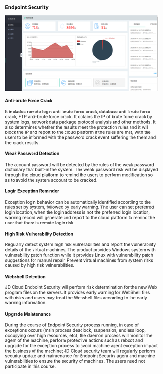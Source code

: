  

### Endpoint Security

![01-intr-functions.png](https://github.com/jdcloudcom/cn/blob/endpion/image/Endpoint-Security/01-intr-functions.png?raw=true)

#### Anti-brute Force Crack

It includes remote login anti-brute force crack, database anti-brute force crack, FTP anti-brute force crack. It obtains the IP of brute force crack by system logs, network data package protocol analysis and other methods. It also determines whether the results meet the protection rules and it will block the IP and report to the cloud platform if the rules are met, with the users to be informed with the password crack event suffering the them and the crack results.

#### Weak Password Detection

The account password will be detected by the rules of the weak password dictionary that built-in the system. The weak password risk will be displayed through the cloud platform to remind the users to perform modification so as to avoid the system account to be cracked.

#### Login Exception Reminder

Exception login behavior can be automatically identified according to the rules set by system, followed by early warning. The user can set preferred login location, when the login address is not the preferred login location, warning record will generate and report to the cloud platform to remind the user that there is remote login risk.

#### High Risk Vulnerability Detection

Regularly detect system high risk vulnerabilities and report the vulnerability details of the virtual machines. The product provides Windows system with vulnerability patch function while it provides Linux with vulnerability patch suggestions for manual repair. Prevent virtual machines from system risks caused by high risk vulnerabilities.

#### Webshell Detection

JD Cloud Endpoint Security will perform risk determination for the new Web program files on the servers. It provides early warning for WebShell files with risks and users may treat the Webshell files according to the early warning information.

#### Upgrade Maintenance

During the course of Endpoint Security process running, in case of exceptions occurs (main process deadlock, suspension, endless loop, occupying over high resources, etc), the daemon process will monitor the agent of the machine, perform protective actions such as reboot and upgrade for the exception process to avoid machine agent exception impact the business of the machine; JD Cloud security team will regularly perform security update and maintenance for Endpoint Security agent and machine vulnerabilities to ensure the security of machines. The users need not participate in this course.
